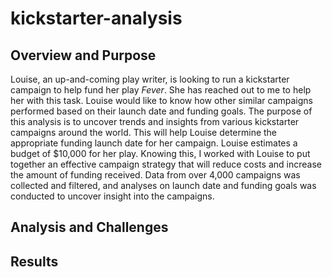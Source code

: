 # kickstarter-analysis
## Overview and Purpose

Louise, an up-and-coming play writer, is looking to run a kickstarter campaign to help fund her play *Fever*. She has reached out to me to help her with this task.
Louise would like to know how other similar campaigns performed based on their launch date and funding goals. The purpose of this analysis is to uncover trends and insights from various kickstarter campaigns around the world. This will help Louise determine the appropriate funding launch date for her campaign. Louise estimates a budget of $10,000 for her play. Knowing this, I worked with Louise to put together an effective campaign strategy that will reduce costs and increase the amount of funding received. Data from over 4,000 campaigns was collected and filtered, and analyses on launch date and funding goals was conducted to uncover insight into the campaigns.

## Analysis and Challenges

## Results
